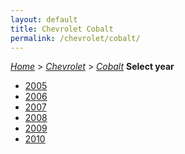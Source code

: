 ```yaml
---
layout: default
title: Chevrolet Cobalt
permalink: /chevrolet/cobalt/
---
```

[*Home*](/) > [*Chevrolet*](/chevrolet/) > [*Cobalt*](/chevrolet/cobalt/)
**Select year**
- [2005](/chevrolet/cobalt/2005/)
- [2006](/chevrolet/cobalt/2006/)
- [2007](/chevrolet/cobalt/2007/)
- [2008](/chevrolet/cobalt/2008/)
- [2009](/chevrolet/cobalt/2009/)
- [2010](/chevrolet/cobalt/2010/)